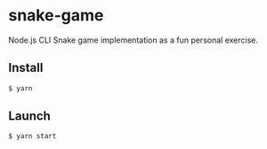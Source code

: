 # snake-game
Node.js CLI Snake game implementation as a fun personal exercise.

## Install

```bash
$ yarn
```

## Launch
```bash
$ yarn start
```
